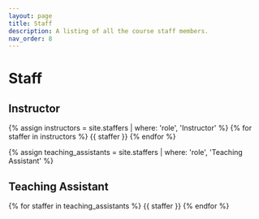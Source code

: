 ```yaml
---
layout: page
title: Staff
description: A listing of all the course staff members.
nav_order: 8
---
```


# Staff

## Instructor

{% assign instructors = site.staffers | where: 'role', 'Instructor' %}
{% for staffer in instructors %}
{{ staffer }}
{% endfor %}

{% assign teaching_assistants = site.staffers | where: 'role', 'Teaching Assistant' %}

## Teaching Assistant

{% for staffer in teaching_assistants %}
{{ staffer }}
{% endfor %}
